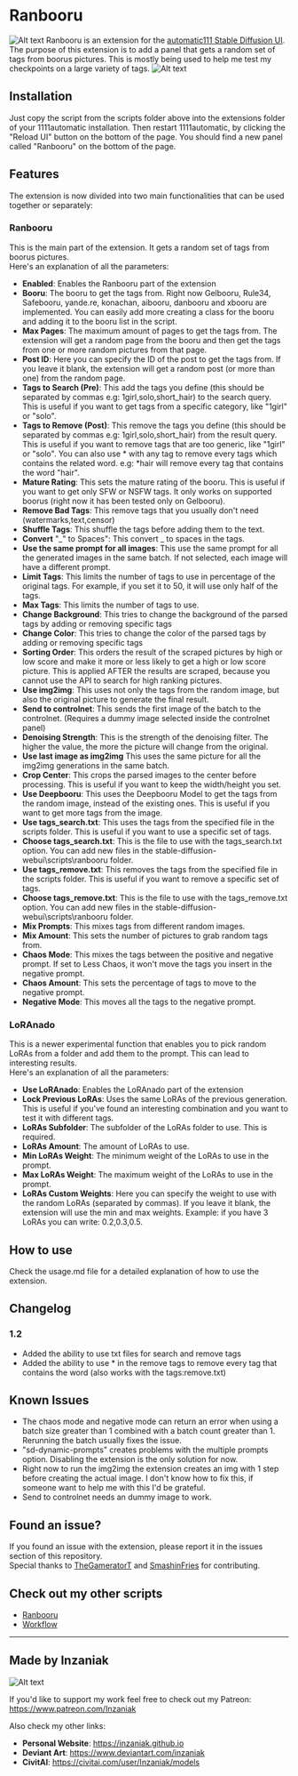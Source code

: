 # Ranbooru
![Alt text](pics/ranbooru.png)
Ranbooru is an extension for the [automatic111 Stable Diffusion UI](https://github.com/AUTOMATIC1111/stable-diffusion-webui). The purpose of this extension is to add a panel that gets a random set of tags from boorus pictures. This is mostly being used to help me test my checkpoints on a large variety of tags.
![Alt text](pics/image.png)

## Installation
Just copy the script from the scripts folder above into the extensions folder of your 1111automatic installation. Then restart 1111automatic, by clicking the "Reload UI" button on the bottom of the page.
You should find a new panel called "Ranbooru" on the bottom of the page.

## Features
The extension is now divided into two main functionalities that can be used together or separately:
### Ranbooru
This is the main part of the extension. It gets a random set of tags from boorus pictures.  
Here's an explanation of all the parameters:
- **Enabled**: Enables the Ranbooru part of the extension
- **Booru**: The booru to get the tags from. Right now Gelbooru, Rule34, Safebooru, yande.re, konachan, aibooru, danbooru and xbooru are implemented. You can easily add more creating a class for the booru and adding it to the booru list in the script.
- **Max Pages**: The maximum amount of pages to get the tags from. The extension will get a random page from the booru and then get the tags from one or more random pictures from that page.
- **Post ID**: Here you can specify the ID of the post to get the tags from. If you leave it blank, the extension will get a random post (or more than one) from the random page.
- **Tags to Search (Pre)**: This add the tags you define (this should be separated by commas e.g: 1girl,solo,short_hair) to the search query. This is useful if you want to get tags from a specific category, like "1girl" or "solo".
- **Tags to Remove (Post)**: This remove the tags you define (this should be separated by commas e.g: 1girl,solo,short_hair) from the result query. This is useful if you want to remove tags that are too generic, like "1girl" or "solo". You can also use * with any tag to remove every tags which contains the related word. e.g: *hair will remove every tag that contains the word "hair".
- **Mature Rating**: This sets the mature rating of the booru. This is useful if you want to get only SFW or NSFW tags. It only works on supported boorus (right now it has been tested only on Gelbooru).
- **Remove Bad Tags**: This remove tags that you usually don't need (watermarks,text,censor)
- **Shuffle Tags**: This shuffle the tags before adding them to the text.
- **Convert** "\_" to Spaces": This convert \_ to spaces in the tags.
- **Use the same prompt for all images**: This use the same prompt for all the generated images in the same batch. If not selected, each image will have a different prompt.
- **Limit Tags**: This limits the number of tags to use in percentage of the original tags. For example, if you set it to 50, it will use only half of the tags.
- **Max Tags**: This limits the number of tags to use.
- **Change Background**: This tries to change the background of the parsed tags by adding or removing specific tags
- **Change Color**: This tries to change the color of the parsed tags by adding or removing specific tags
- **Sorting Order**: This orders the result of the scraped pictures by high or low score and make it more or less likely to get a high or low score picture. This is applied AFTER the results are scraped, because you cannot use the API to search for high ranking pictures.
- **Use img2img**: This uses not only the tags from the random image, but also the original picture to generate the final result.
- **Send to controlnet**: This sends the first image of the batch to the controlnet. (Requires a dummy image selected inside the controlnet panel)
- **Denoising Strength**: This is the strength of the denoising filter. The higher the value, the more the picture will change from the original.
- **Use last image as img2img** This uses the same picture for all the img2img generations in the same batch.
- **Crop Center**: This crops the parsed images to the center before processing. This is useful if you want to keep the width/height you set.
- **Use Deepbooru**: This uses the Deepbooru Model to get the tags from the random image, instead of the existing ones. This is useful if you want to get more tags from the image.
- **Use tags_search.txt**: This uses the tags from the specified file in the scripts folder. This is useful if you want to use a specific set of tags.
- **Choose tags_search.txt**: This is the file to use with the tags_search.txt option. You can add new files in the stable-diffusion-webui\scripts\ranbooru folder.
- **Use tags_remove.txt**: This removes the tags from the specified file in the scripts folder. This is useful if you want to remove a specific set of tags.
- **Choose tags_remove.txt**: This is the file to use with the tags_remove.txt option. You can add new files in the stable-diffusion-webui\scripts\ranbooru folder.
- **Mix Prompts**: This mixes tags from different random images.
- **Mix Amount**: This sets the number of pictures to grab random tags from.
- **Chaos Mode**: This mixes the tags between the positive and negative prompt. If set to Less Chaos, it won't move the tags you insert in the negative prompt.
- **Chaos Amount**: This sets the percentage of tags to move to the negative prompt.
- **Negative Mode**: This moves all the tags to the negative prompt.

### LoRAnado
This is a newer experimental function that enables you to pick random LoRAs from a folder and add them to the prompt. This can lead to interesting results.  
Here's an explanation of all the parameters:
- **Use LoRAnado**: Enables the LoRAnado part of the extension
- **Lock Previous LoRAs**: Uses the same LoRAs of the previous generation. This is useful if you've found an interesting combination and you want to test it with different tags.
- **LoRAs Subfolder**: The subfolder of the LoRAs folder to use. This is required.
- **LoRAs Amount**: The amount of LoRAs to use.
- **Min LoRAs Weight**: The minimum weight of the LoRAs to use in the prompt.
- **Max LoRAs Weight**: The maximum weight of the LoRAs to use in the prompt.
- **LoRAs Custom Weights**: Here you can specify the weight to use with the random LoRAs (separated by commas). If you leave it blank, the extension will use the min and max weights. Example: if you have 3 LoRAs you can write: 0.2,0.3,0.5.

## How to use
Check the usage.md file for a detailed explanation of how to use the extension.

## Changelog
### 1.2
- Added the ability to use txt files for search and remove tags
- Added the ability to use * in the remove tags to remove every tag that contains the word (also works with the tags:remove.txt)

## Known Issues
- The chaos mode and negative mode can return an error when using a batch size greater than 1 combined with a batch count greater than 1. Rerunning the batch usually fixes the issue.
- "sd-dynamic-prompts" creates problems with the multiple prompts option. Disabling the extension is the only solution for now.
- Right now to run the img2img the extension creates an img with 1 step before creating the actual image. I don't know how to fix this, if someone want to help me with this I'd be grateful.
- Send to controlnet needs an dummy image to work.

## Found an issue?  
If you found an issue with the extension, please report it in the issues section of this repository.  
Special thanks to [TheGameratorT](https://github.com/TheGameratorT) and [SmashinFries](https://github.com/SmashinFries) for contributing.

## Check out my other scripts
- [Ranbooru](https://github.com/Inzaniak/sd-webui-ranbooru)
- [Workflow](https://github.com/Inzaniak/sd-webui-workflow)

---
## Made by Inzaniak
![Alt text](pics/logo.png) 


If you'd like to support my work feel free to check out my Patreon: https://www.patreon.com/Inzaniak

Also check my other links:
- **Personal Website**: https://inzaniak.github.io 
- **Deviant Art**: https://www.deviantart.com/inzaniak
- **CivitAI**: https://civitai.com/user/Inzaniak/models
